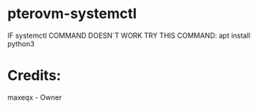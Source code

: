 # pterovm-systemctl

IF systemctl COMMAND DOESN`T WORK TRY THIS COMMAND:
apt install python3



# Credits:
maxeqx - Owner
